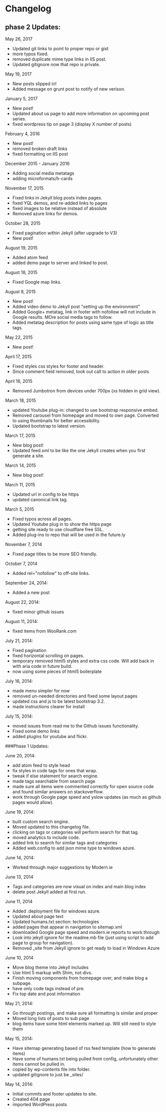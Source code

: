 Changelog
===========

## phase 2 Updates:

May 26, 2017
- Updated git links to point to proper repo or gist
- more typos fixed.
- removed duplicate mime type links in IIS post.
- Updated gitignore now that repo is private.

May 19, 2017
- New posts slipped in!
- Added message on grunt post to notify of new verison.

January 5, 2017
- New post!
- Updated about us page to add more information on upcoming post series.
- fixed wordpress tip on page 3 (display X number of posts)

February 4, 2016
- New post!
- removed broken draft links
- fixed formatting on IIS post

December 2015 - January 2016
- Adding social media metatags
- adding microformats/h-cards

November 17, 2015
- Fixed links in Jekyll blog posts index pages.
- fixed YQL demos, and re-added links to pages
- fixed images to be relative instead of absolute
- Removed azure links for demos.

October 28, 2015
- Fixed pagination within Jekyll (after upgrade to V3)
- New post!

August 19, 2015
- Added atom feed
- added demo page to server and linked to post.

August 18, 2015
- Fixed Google map links.

August 8, 2015
- New post!
- Added video demo to Jekyll post "setting up the environment"
- Added Google+ metatag, link in footer with nofollow will not include in Google results. MOre social media tags to follow.
- Added metatag description for posts using same type of logic as title tags.

May 22, 2015
- New post!

April 17, 2015
- Fixed styles css styles for footer and header.
- Since comment field removed, took out call to action in older posts

April 16, 2015
- Removed Jumbotron from devices under 700px (xs hidden in grid view).

March 18, 2015
- updated Youtube plug-in: changed to use bootstrap responsive embed.
- Removed carousel from homepage and moved to own page. Converted to using thumbnails for better accessibility.
- Updated bootstrap to latest version.

March 17, 2015
- New blog post!
- Updated feed.xml to be like the one Jekyll creates when you first generate a site.

March 14, 2015
- New blog post!

March 11, 2015
- Updated url in config to be https
- updated canonical link tag.

March 5, 2015
- Fixed typos across all pages.
- Updated Youtube plug in to show the https page
- getting site ready to use cloudflare free SSL.
- Added plug-ins to repo that will be used in the future.ly

November 7, 2014
- Fixed page titles to be more SEO friendly.

October 7, 2014
- Added  rel="nofollow" to off-site links.

September 24, 2014:
- Added a new post

August 22, 2014:
- fixed minor github issues

August 11, 2014:
- fixed items from WooRank.com

July 21, 2014:
- Fixed pagination
- fixed horizontal scrolling on pages.
- temporary removed html5 styles and extra css code. Will add back in with aria code in future build.
- now using some pieces of html5 boilerplate

July 16, 2014:
- made menu simpler for now
- removed un-needed directories and fixed some layout pages
- updated css and js to be latest bootstrap 3.2.
- made instructions clearer for install

July 15, 2014:
- moved issues from read me to the Github issues functionality.
- Fixed some demo links
- added plugins for youtube and flickr.

###Phase 1 Updates:

June 20, 2014:
- add atom feed to style head
- fix styles in code tags for ones that wrap.
- tweak if else statement for search engine.
- made tags searchable from search page
- made sure all items were commented correctly for open source code and found similar answers on stackoverflow.
- work through Google page speed and yslow updates (as much as github pages would allow).

June 19, 2014:
- built custom search engine.
- Moved updated to this changelog file.
- clicking on tags or categories will perform search for that tag.
- moved analytics to include code.
- added link to search for similar tags and categories
- Added web.config to add json mime type to windows azure.

June 14, 2014:
- Worked through major suggestions by Modern.ie

June 13, 2014
- Tags and categories are now visual on index and main blog index
- delete post Jekyll added at first run.

June 11, 2014
- Added .deployment file for windows azure.
- Updated about page text
- Updated humans.txt section: technologies
- added pages that appear in navigation to sitemap.xml
- downloaded Google page speed and modern.ie reports to work through
- Look into jekyll ignore for the readme.mb file (just using script to add page to group for navigation).
- Removed _site from Jekyll ignore to get ready to load in Windows Azure

June 10, 2014
- Move blog theme into Jekyll includes
- Use html 5 markup with Shim, not divs.
- Finish moving components from homepage over, and make blog a subpage.
- have only code tags instead of pre.
- Fix top date and post information

May 21, 2014:
- Go through postings, and make sure all formatting is similar and proper
- Moved long lists of posts to sub page
- blog items have some html elements marked up. Will still need to style them

May 15, 2014: 
- Have sitemap generating based of rss feed template (how to generate items)
- Have some of humans.txt being pulled from config, unfortunately other items cannot be pulled in.
- copied by wp-contents file into folder.
- updated gitignore to just be _sites/

May 14, 2014:
- Initial commits and footer updates to site.
- Created 404 page
- imported WordPress posts